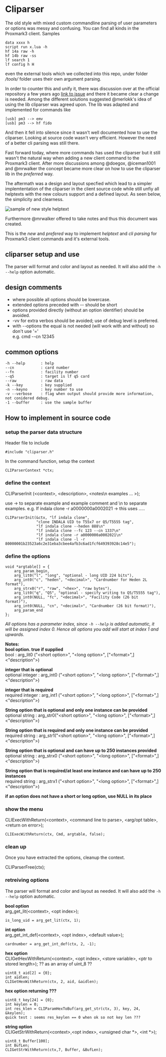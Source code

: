 # Cliparser

The old style with mixed custom commandline parsing of user parameters or options was messy and confusing.  You can find all kinds in the Proxmark3 client.
Samples
```
data xxxx h
script run x.lua -h
hf 14a raw -h
hf 14b raw -ss
lf search 1
lf config h H
```
even the external tools which we collected into this repo,  under folder */tools/* folder uses their own argument parsing.


In order to counter this and unify it,  there was discussion over at the official repository a few years ago [link to issue](https://github.com/Proxmark/proxmark3/issues/467) and there it became clear a change is needed. Among the different solutions suggested @merlokk's idea of using the lib cliparser was agreed upon. The lib was adapted and implemented for commands like 

```
[usb] pm3 --> emv
[usb] pm3 --> hf fido
```

And then it fell into silence since it wasn't well documented how to use the cliparser. Looking at source code wasn't very efficient. However the need of a better cli parsing was still there. 

Fast forward today, where more commands has used the cliparser but it still wasn't the natural way when adding a new client command to the Proxmark3 client.
After more discussions among @doegox, @iceman1001 and @mrwalker the concept became more clear on how to use the cliparser lib in the _preferred_ way.   

The aftermath was a design and layout specfied which lead to a simpler implemtentation of the cliparser in the client source code while still unfiy all helptexts with the new colours support and a defined layout. As seen below, the simplicity and clearness. 

![sample of new style helptext](http://www.icedev.se/proxmark3/helptext.png)


Furthermore @mrwalker offered to take notes and thus this document was created. 

This is the _new_ and _prefered_ way to implement _helptext_ and _cli parsing_ for Proxmark3 client commands and it's external tools.


## cliparser setup and use

The parser will format and color and layout as needed.
It will also add the `-h --help` option automatic.

## design comments

* where possible all options should be lowercase.  
* extended options preceded with -- should be short  
* options provided directly (without an option identifier) should be avoided.  
* -vv for extra verbos should be avoided; use of debug level is preferred.  
* with --options the equal is not needed (will work with and without) so don't use '='  
  e.g. cmd --cn 12345



## common options
    -h --help       : help
    --cn            : card number
    --fn            : facility number
    --q5            : target is lf q5 card
    --raw           : raw data
    -k --key        : key supplied
    -n --keyno      : key number to use
    -v --verbose    : flag when output should provide more information, not conidered debug.
    -1 --buffer     : use the sample buffer



## How to implement in source code

### setup the parser data structure
Header file to include

    #include "cliparser.h"

In the command function, setup the context

    CLIParserContext *ctx;


### define the context
CLIParserInit (\<context\>, \<description\>, \<notes\n examples ... \>);

use -> to separate example and example comment and \\n to separate examples.
e.g. lf indala clone -r a0000000a0002021 -> this uses .....

    CLIParserInit(&ctx, "lf indala clone",                          
                  "clone INDALA UID to T55x7 or Q5/T5555 tag",      
                  "lf indala clone --heden 888\n"                   
                  "lf indala clone --fc 123 --cn 1337\n"
                  "lf indala clone -r a0000000a0002021\n"
                  "lf indala clone -l -r 80000001b23523a6c2e31eba3cbee4afb3c6ad1fcf649393928c14e5");

### define the options

    void *argtable[] = {
        arg_param_begin,
        arg_lit0("l", "long", "optional - long UID 224 bits"),                
        arg_int0("c", "heden", "<decimal>", "Cardnumber for Heden 2L format"),  
        arg_strx0("r", "raw", "<hex>", "raw bytes"),                          
        arg_lit0("q", "Q5", "optional - specify writing to Q5/T5555 tag"),
        arg_int0(NULL, "fc", "<decimal>", "Facility Code (26 bit format)"),
        arg_int0(NULL, "cn", "<decimal>", "Cardnumber (26 bit format)"),
        arg_param_end
    };

_All options has a parameter index,  since `-h --help` is added automatic, it will be assigned index 0.
Hence all options you add will start at index 1 and upwards._

**Notes:**  
**bool option.  true if supplied**  
bool : arg_lit0 ("\<short option\>", "\<long option\>", \["\<format\>",\] \<"description"\>)  

**integer that is optional**  
    optional integer : arg_int0 ("\<short option\>", "\<long option\>", \["\<format\>",\] \<"description"\>)

**integer that is required**  
    required integer : arg_int1 ("\<short option\>", "\<long option\>", \["\<format\>",\] \<"description"\>)

**String option that is optional and only one instance can be provided**  
     optional string : arg_str0("\<short option\>", "\<long option\>", \["\<format\>",\] \<"description"\>)

**String option that is required and only one instance can be provided**  
     required string : arg_str1("\<short option\>", "\<long option\>", \["\<format\>",\] \<"description"\>)

**String option that is optional and can have up to 250 instances provided**  
    optional string : arg_strx0 ("\<short option\>", "\<long option\>", \["\<format\>",\] \<"description"\>)

**String option that is required/at least one instance and can have up to 250 instances**  
    required string : arg_strx1 ("\<short option\>", "\<long option\>", \["\<format\>",\] \<"description"\>)

**if an option does not have a short or long option, use NULL in its place**  
        
### show the menu
CLIExecWithReturn(\<context\>, \<command line to parse\>, \<arg/opt table\>, \<return on error\>);

    CLIExecWithReturn(ctx, Cmd, argtable, false);

### clean up
Once you have extracted the options, cleanup the context.

   CLIParserFree(ctx);

### retreiving options


The parser will format and color and layout as needed.
It will also add the `-h --help` option automatic.


**bool option**  
arg_get_lit(\<context\>, \<opt index\>);

    is_long_uid = arg_get_lit(ctx, 1);

**int option**  
arg_get_int_def(\<context\>, \<opt index\>, \<default value\>);

    cardnumber = arg_get_int_def(ctx, 2, -1);

**hex option**  
CLIGetHexWithReturn(\<context\>, \<opt index\>, \<store variable\>, \<ptr to stored length\>);
    ?? as an array of uint_8 ??
    
    uint8_t aid[2] = {0};
    int aidlen;
    CLIGetHexWithReturn(ctx, 2, aid, &aidlen);

**hex option returning ???**  

    uint8_t key[24] = {0};
    int keylen = 0;
    int res_klen = CLIParamHexToBuf(arg_get_str(ctx, 3), key, 24, &keylen);
    quick test : seems res_keylen == 0 when ok so not key len ??? 

**string option**  
CLIGetStrWithReturn(\<context\>,\<opt index\>, \<unsigned char \*\>, \<int \*\>);

    uint8_t Buffer[100];
    int BufLen;
    CLIGetStrWithReturn(ctx,7, Buffer, &BufLen);

